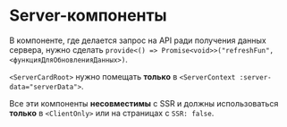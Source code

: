 # Server-компоненты

В компоненте, где делается запрос на API ради получения данных сервера, нужно сделать 
`provide<() => Promise<void>>("refreshFun", <функцияДляОбновленияДанных>)`. 

`<ServerCardRoot>` нужно помещать **только** в `<ServerContext :server-data="serverData">`.

Все эти компоненты **несовместимы** с SSR и должны использоваться **только** в `<ClientOnly>` 
или на страницах с `SSR: false`.